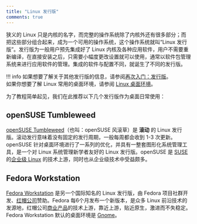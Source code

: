 ```yaml
---
title: "Linux 发行版"
comments: true
---
```


狭义的 Linux 只是内核的名字，而完整的操作系统除了内核外还有很多部分；而把这些部分组合起来，成为一个可用的操作系统，这个操作系统就叫“Linux 发行版”。发行版为一般用户预先集成好了 Linux 内核及各种应用软件，用户不需要重新编译，在直接安装之后，只需要小幅度更改设置就可以使用，通常以软件包管理系统来进行应用软件的管理。集成的软件与配置不同，就诞生了不同的发行版。

!!! info
    如果想要了解关于其他发行版的信息，请参阅[再次入门：发行版](../../advanced/re-entry/distro.md)。<br />
    如果你想要了解 Linux 常用的桌面环境，请参阅 [Linux 桌面环境](./desktop-environment.md)。

为了教程简单起见，我们在此推荐以下几个发行版作为桌面日常使用：

## openSUSE Tumbleweed

[openSUSE Tumbleweed](https://www.opensuse.org/#Tumbleweed)（也叫：openSUSE 风滚草）是 **滚动** 的 Linux 发行版。滚动发行意味着没有固定的发行周期，一般每周都会收到 1-3 次更新。openSUSE 针对桌面环境进行了一系列的优化，并具有一整套图形化系统管理工具，是一个对 Linux 系统管理新学者友好的 Linux 发行版。openSUSE 是 [SUSE](https://www.suse.com/zh-cn/) 的[企业级 Linux](https://www.suse.com/zh-cn/products/server/) 的技术上游，同时也从企业级技术中受益颇多。

## Fedora Workstation

[Fedora Workstation](https://getfedora.org/) 是另一个国际知名的 Linux 发行版，由 Fedora 项目社群开发、[红帽公司](https://www.redhat.com/zh)赞助。Fedora 每6个月发布一个新版本，是众多 Linux 前沿技术的发源地，红帽公司[商业产品](https://www.redhat.com/zh/technologies/linux-platforms/enterprise-linux)的技术上游，靠近上游，贴近原生，激进而不失稳定。Fedora Workstation 默认的桌面环境是 [Gnome](https://www.gnome.org/)。


